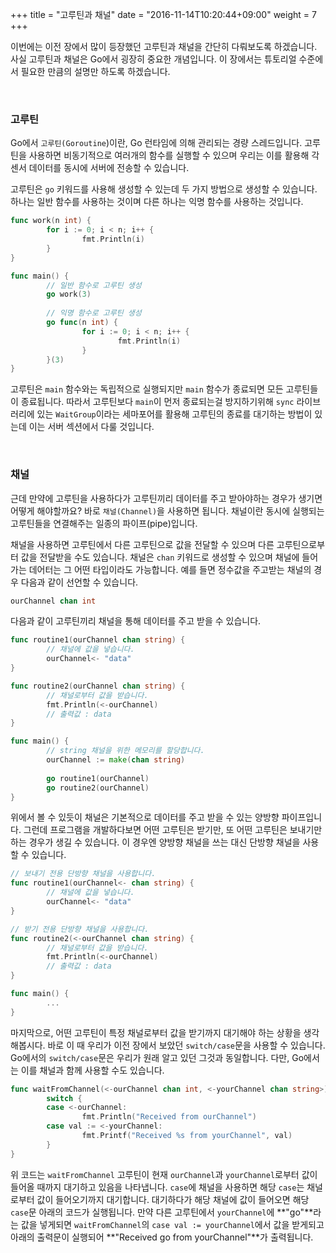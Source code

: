 +++
title = "고루틴과 채널"
date = "2016-11-14T10:20:44+09:00"
weight = 7
+++

이번에는 이전 장에서 많이 등장했던 고루틴과 채널을 간단히 다뤄보도록 하겠습니다. 사실 고루틴과 채널은 Go에서 굉장히 중요한 개념입니다. 이 장에서는 튜토리얼 수준에서 필요한 만큼의 설명만 하도록 하겠습니다.

<br>

### 고루틴

Go에서 `고루틴(Goroutine`)이란, Go 런타임에 의해 관리되는 경량 스레드입니다. 고루틴을 사용하면 비동기적으로 여러개의 함수를 실행할 수 있으며 우리는 이를 활용해 각 센서 데이터를 동시에 서버에 전송할 수 있습니다.

고루틴은 `go` 키워드를 사용해 생성할 수 있는데 두 가지 방법으로 생성할 수 있습니다. 하나는 일반 함수를 사용하는 것이며 다른 하나는 익명 함수를 사용하는 것입니다.

```go
func work(n int) {
        for i := 0; i < n; i++ {
                fmt.Println(i)
        }
}

func main() {
        // 일반 함수로 고루틴 생성
        go work(3)
        
        // 익명 함수로 고루틴 생성
        go func(n int) {
                for i := 0; i < n; i++ {
                        fmt.Println(i)
                }
        }(3)
}
```

고루틴은 `main` 함수와는 독립적으로 실행되지만 `main` 함수가 종료되면 모든 고루틴들이 종료됩니다. 따라서 고루틴보다 `main`이 먼저 종료되는걸 방지하기위해 `sync` 라이브러리에 있는 `WaitGroup`이라는 세마포어를 활용해 고루틴의 종료를 대기하는 방법이 있는데 이는 서버 섹션에서 다룰 것입니다. 

<br>

### 채널

근데 만약에 고루틴을 사용하다가 고루틴끼리 데이터를 주고 받아야하는 경우가 생기면 어떻게 해야할까요? 바로 `채널(Channel)`을 사용하면 됩니다. 채널이란 동시에 실행되는 고루틴들을 연결해주는 일종의 파이프(pipe)입니다.

채널을 사용하면 고루틴에서 다른 고루틴으로 값을 전달할 수 있으며 다른 고루틴으로부터 값을 전달받을 수도 있습니다. 채널은 `chan` 키워드로 생성할 수 있으며 채널에 들어가는 데어터는 그 어떤 타입이라도 가능합니다. 예를 들면 정수값을 주고받는 채널의 경우 다음과 같이 선언할 수 있습니다.

```go
ourChannel chan int
```

다음과 같이 고루틴끼리 채널을 통해 데이터를 주고 받을 수 있습니다.

```go
func routine1(ourChannel chan string) {
        // 채널에 값을 넣습니다.
        ourChannel<- "data"
}

func routine2(ourChannel chan string) {
        // 채널로부터 값을 받습니다.
        fmt.Println(<-ourChannel)
        // 출력값 : data
}

func main() {
        // string 채널을 위한 메모리를 할당합니다.
        ourChannel := make(chan string)
        
        go routine1(ourChannel)
        go routine2(ourChannel)
} 
```

위에서 볼 수 있듯이 채널은 기본적으로 데이터를 주고 받을 수 있는 양방향 파이프입니다. 그런데 프로그램을 개발하다보면 어떤 고루틴은 받기만, 또 어떤 고루틴은 보내기만 하는 경우가 생길 수 있습니다. 이 경우엔 양방향 채널을 쓰는 대신 단방향 채널을 사용할 수 있습니다.

```go
// 보내기 전용 단방향 채널을 사용합니다.
func routine1(ourChannel<- chan string) {
        // 채널에 값을 넣습니다.
        ourChannel<- "data"
}

// 받기 전용 단방향 채널을 사용합니다.
func routine2(<-ourChannel chan string) {
        // 채널로부터 값을 받습니다.
        fmt.Println(<-ourChannel)
        // 출력값 : data
}

func main() {
        ...
} 
```

마지막으로, 어떤 고루틴이 특정 채널로부터 값을 받기까지 대기해야 하는 상황을 생각해봅시다.  바로 이 때 우리가 이전 장에서 보았던 `switch/case`문을 사용할 수 있습니다. Go에서의 `switch/case`문은 우리가 원래 알고 있던 그것과 동일합니다. 다만, Go에서는 이를 채널과 함께 사용할 수도 있습니다.

```go
func waitFromChannel(<-ourChannel chan int, <-yourChannel chan string>) {
        switch {
        case <-ourChannel:
                fmt.Println("Received from ourChannel")
        case val := <-yourChannel:
                fmt.Printf("Received %s from yourChannel", val)
        }
}
```

위 코드는 `waitFromChannel` 고루틴이 현재 `ourChannel`과 `yourChannel`로부터 값이 들어올 때까지 대기하고 있음을 나타냅니다. `case`에 채널을 사용하면 해당 `case`는 채널로부터 값이 들어오기까지 대기합니다. 대기하다가 해당 채널에 값이 들어오면 해당 `case`문 아래의 코드가 실행됩니다. 만약 다른 고루틴에서 `yourChannel`에 **"go"**라는 값을 넣게되면 `waitFromChannel`의 `case val := yourChannel`에서 값을 받게되고 아래의 출력문이 실행되어 **"Received go from yourChannel"**가 출력됩니다. 
